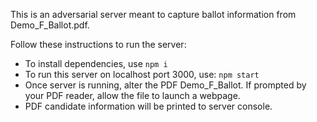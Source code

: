 This is an adversarial server meant to capture ballot information from Demo_F_Ballot.pdf.

Follow these instructions to run the server:
- To install dependencies, use `npm i`
- To run this server on localhost port 3000, use: `npm start`
- Once server is running, alter the PDF Demo_F_Ballot. If prompted by your PDF reader, allow the file to launch a webpage.
- PDF candidate information will be printed to server console.
